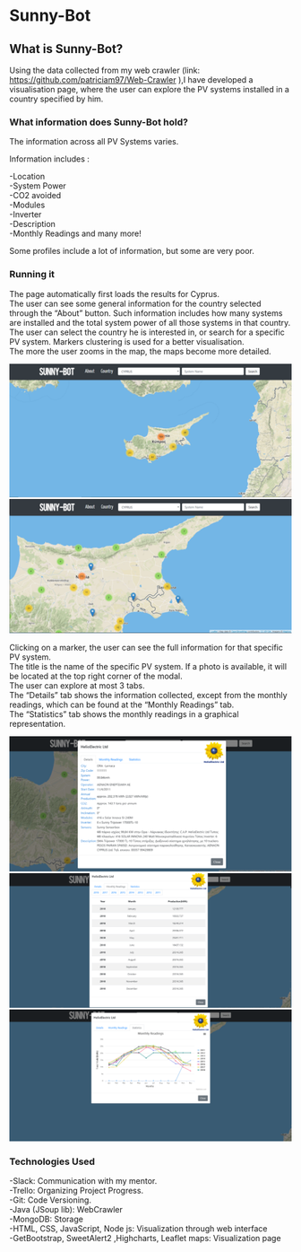# Sunny-Bot

## What is Sunny-Bot?

Using the data collected from my web crawler (link: https://github.com/patriciam97/Web-Crawler ),I have developed a visualisation page, where the user can explore the PV systems installed in a country specified by him.

### What information does Sunny-Bot hold?
The information across all PV Systems varies.

Information includes :

  -Location <br />
  -System Power <br />
  -CO2 avoided <br />
  -Modules <br />
  -Inverter <br />
  -Description <br />
  -Monthly Readings and many more! <br />

Some profiles include a lot of information, but some are very poor.

### Running it

The page automatically first loads the results for Cyprus.<br />
The user can see some general information for the country selected through the “About” button.  Such information includes how many systems are installed and the total system power of all those systems in that country.<br />
The user can select the country he is interested in, or search for a specific PV system.
 Markers clustering is used for a better visualisation.<br />
The more the user zooms in the map, the maps become more detailed.<br />

<img src="https://github.com/patriciam97/Sunny-Bot/blob/master/photo1.png?raw=true" alt="photo"/>
<img src="https://github.com/patriciam97/Sunny-Bot/blob/master/photo2.png?raw=true" alt="photo"/>

Clicking on a marker, the user can see the full information for that specific PV system. <br />
The title is the name of the specific PV system. If a photo is available, it will be located at the top right corner of the modal. <br />
The user can explore at most 3 tabs.<br />
The “Details”  tab shows the information collected, except from the monthly readings, which can be found at the “Monthly Readings” tab.<br /> The “Statistics” tab shows the monthly readings in a graphical representation. <br />

<img src="https://github.com/patriciam97/Sunny-Bot/blob/master/photo3.png?raw=true" alt="photo"/>
<img src="https://github.com/patriciam97/Sunny-Bot/blob/master/photo4.png?raw=true" alt="photo"/>
<img src="https://github.com/patriciam97/Sunny-Bot/blob/master/photo5.png?raw=true" alt="photo"/>


### Technologies Used
-Slack: Communication with my mentor. <br />
-Trello: Organizing Project Progress. <br />
-Git: Code Versioning. <br />
-Java (JSoup lib): WebCrawler <br />
-MongoDB: Storage <br />
-HTML, CSS, JavaScript, Node js: Visualization through web interface  <br />
-GetBootstrap, SweetAlert2 ,Highcharts, Leaflet maps: Visualization page <br />
